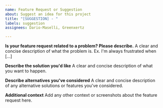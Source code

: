 ```yaml
---
name: Feature Request or Suggestion
about: Suggest an idea for this project
title: "[SUGGESTION] - "
labels: suggestion
assignees: Dario-Maselli, Greenxertz

---
```


**Is your feature request related to a problem? Please describe.**
A clear and concise description of what the problem is. Ex. I'm always frustrated when [...]

**Describe the solution you'd like**
A clear and concise description of what you want to happen.

**Describe alternatives you've considered**
A clear and concise description of any alternative solutions or features you've considered.

**Additional context**
Add any other context or screenshots about the feature request here.
